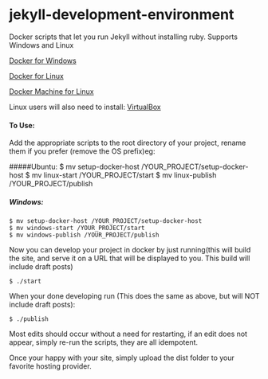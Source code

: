# jekyll-development-environment
Docker scripts that let you run Jekyll without installing ruby. 
Supports Windows and Linux


[Docker for Windows](https://www.docker.com/docker-toolbox)

[Docker for Linux](https://docs.docker.com/engine/installation/)

[Docker Machine for Linux](https://docs.docker.com/machine/install-machine/)

Linux users will also need to install: 
[VirtualBox](https://www.virtualbox.org/wiki/Downloads)

#### To Use:
Add the appropriate scripts to the root directory of your project, rename them if you prefer (remove the OS prefix)eg:

#####Ubuntu:
    $ mv setup-docker-host /YOUR_PROJECT/setup-docker-host
	$ mv linux-start /YOUR_PROJECT/start
	$ mv linux-publish /YOUR_PROJECT/publish

##### Windows:
	$ mv setup-docker-host /YOUR_PROJECT/setup-docker-host
	$ mv windows-start /YOUR_PROJECT/start
	$ mv windows-publish /YOUR_PROJECT/publish


Now you can develop your project in docker by just running(this will build the site, and serve it on a URL that will be displayed to you.  This build will include draft posts) 

`$ ./start`


When your done developing run  (This does the same as above, but will NOT include draft posts):

`$ ./publish`

Most edits should occur without a need for restarting, if an edit does not appear, simply re-run the scripts, they are all idempotent.

Once your happy with your site, simply upload the dist folder to your favorite hosting provider.